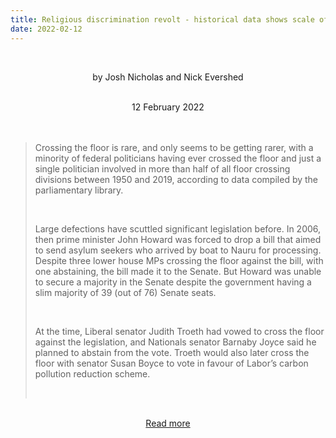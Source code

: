 ```yaml
---
title: Religious discrimination revolt - historical data shows scale of rebellion
date: 2022-02-12
---
```


<br><center>by Josh Nicholas and Nick Evershed</center><br>

<center>12 February 2022</center><br><br>

<blockquote><p>Crossing the floor is rare, and only seems to be getting rarer, with a minority of federal politicians having ever crossed the floor and just a single politician involved in more than half of all floor crossing divisions between 1950 and 2019, according to data compiled by the parliamentary library.</p><br>

<p>Large defections have scuttled significant legislation before. In 2006, then prime minister John Howard was forced to drop a bill that aimed to send asylum seekers who arrived by boat to Nauru for processing. Despite three lower house MPs crossing the floor against the bill, with one abstaining, the bill made it to the Senate. But Howard was unable to secure a majority in the Senate despite the government having a slim majority of 39 (out of 76) Senate seats.</p><br>

<p>At the time, Liberal senator Judith Troeth had vowed to cross the floor against the legislation, and Nationals senator Barnaby Joyce said he planned to abstain from the vote. Troeth would also later cross the floor with senator Susan Boyce to vote in favour of Labor’s carbon pollution reduction scheme.</p><br>

</blockquote><br>

<center><a href="https://www.theguardian.com/news/datablog/2022/feb/12/religious-discrimination-revolt-crossing-the-floor-big-under-menzies-but-increasingly-rare">Read more</a></center>